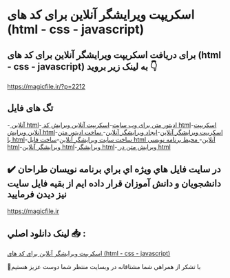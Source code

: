 # اسکریپت ویرایشگر آنلاین برای کد های (html - css - javascript)

## برای دریافت اسکریپت ویرایشگر آنلاین برای کد های (html - css - javascript) به لینک زیر بروید 👇

https://magicfile.ir/?p=2212

## تگ های فایل

-[ آنلاین html](https://magicfile.ir/product/%d8%a7%d8%b3%da%a9%d8%b1%db%8c%d9%be%d8%aa-%d9%88%db%8c%d8%b1%d8%a7%db%8c%d8%b4%da%af%d8%b1-%d8%a2%d9%86%d9%84%d8%a7%db%8c%d9%86-%d8%a8%d8%b1%d8%a7%db%8c-%da%a9%d8%af-%d9%87%d8%a7%db%8c-html-css-javascript/)-[ ادیتور متن برای وب سایت](https://magicfile.ir/product/%d8%a7%d8%b3%da%a9%d8%b1%db%8c%d9%be%d8%aa-%d9%88%db%8c%d8%b1%d8%a7%db%8c%d8%b4%da%af%d8%b1-%d8%a2%d9%86%d9%84%d8%a7%db%8c%d9%86-%d8%a8%d8%b1%d8%a7%db%8c-%da%a9%d8%af-%d9%87%d8%a7%db%8c-html-css-javascript/)-[اسکریپت آنلاین ویرایش کد html](https://magicfile.ir/product/%d8%a7%d8%b3%da%a9%d8%b1%db%8c%d9%be%d8%aa-%d9%88%db%8c%d8%b1%d8%a7%db%8c%d8%b4%da%af%d8%b1-%d8%a2%d9%86%d9%84%d8%a7%db%8c%d9%86-%d8%a8%d8%b1%d8%a7%db%8c-%da%a9%d8%af-%d9%87%d8%a7%db%8c-html-css-javascript/)-[اسکریپت آنلاین ویرایش html](https://magicfile.ir/product/%d8%a7%d8%b3%da%a9%d8%b1%db%8c%d9%be%d8%aa-%d9%88%db%8c%d8%b1%d8%a7%db%8c%d8%b4%da%af%d8%b1-%d8%a2%d9%86%d9%84%d8%a7%db%8c%d9%86-%d8%a8%d8%b1%d8%a7%db%8c-%da%a9%d8%af-%d9%87%d8%a7%db%8c-html-css-javascript/)-[اسکریپت ویرایشگر آنلاین](https://magicfile.ir/product/%d8%a7%d8%b3%da%a9%d8%b1%db%8c%d9%be%d8%aa-%d9%88%db%8c%d8%b1%d8%a7%db%8c%d8%b4%da%af%d8%b1-%d8%a2%d9%86%d9%84%d8%a7%db%8c%d9%86-%d8%a8%d8%b1%d8%a7%db%8c-%da%a9%d8%af-%d9%87%d8%a7%db%8c-html-css-javascript/)-[ایجاد ویرایشگر آنلاین](https://magicfile.ir/product/%d8%a7%d8%b3%da%a9%d8%b1%db%8c%d9%be%d8%aa-%d9%88%db%8c%d8%b1%d8%a7%db%8c%d8%b4%da%af%d8%b1-%d8%a2%d9%86%d9%84%d8%a7%db%8c%d9%86-%d8%a8%d8%b1%d8%a7%db%8c-%da%a9%d8%af-%d9%87%d8%a7%db%8c-html-css-javascript/)-[ ساخت ادیتور متن با html](https://magicfile.ir/product/%d8%a7%d8%b3%da%a9%d8%b1%db%8c%d9%be%d8%aa-%d9%88%db%8c%d8%b1%d8%a7%db%8c%d8%b4%da%af%d8%b1-%d8%a2%d9%86%d9%84%d8%a7%db%8c%d9%86-%d8%a8%d8%b1%d8%a7%db%8c-%da%a9%d8%af-%d9%87%d8%a7%db%8c-html-css-javascript/)-[ساخت سایت ویرایشگر آنلاین](https://magicfile.ir/product/%d8%a7%d8%b3%da%a9%d8%b1%db%8c%d9%be%d8%aa-%d9%88%db%8c%d8%b1%d8%a7%db%8c%d8%b4%da%af%d8%b1-%d8%a2%d9%86%d9%84%d8%a7%db%8c%d9%86-%d8%a8%d8%b1%d8%a7%db%8c-%da%a9%d8%af-%d9%87%d8%a7%db%8c-html-css-javascript/)-[ساخت فایل html آنلاین](https://magicfile.ir/product/%d8%a7%d8%b3%da%a9%d8%b1%db%8c%d9%be%d8%aa-%d9%88%db%8c%d8%b1%d8%a7%db%8c%d8%b4%da%af%d8%b1-%d8%a2%d9%86%d9%84%d8%a7%db%8c%d9%86-%d8%a8%d8%b1%d8%a7%db%8c-%da%a9%d8%af-%d9%87%d8%a7%db%8c-html-css-javascript/)-[ محیط برنامه نویسی html](https://magicfile.ir/product/%d8%a7%d8%b3%da%a9%d8%b1%db%8c%d9%be%d8%aa-%d9%88%db%8c%d8%b1%d8%a7%db%8c%d8%b4%da%af%d8%b1-%d8%a2%d9%86%d9%84%d8%a7%db%8c%d9%86-%d8%a8%d8%b1%d8%a7%db%8c-%da%a9%d8%af-%d9%87%d8%a7%db%8c-html-css-javascript/)-[ویرایشگر آنلاین html](https://magicfile.ir/product/%d8%a7%d8%b3%da%a9%d8%b1%db%8c%d9%be%d8%aa-%d9%88%db%8c%d8%b1%d8%a7%db%8c%d8%b4%da%af%d8%b1-%d8%a2%d9%86%d9%84%d8%a7%db%8c%d9%86-%d8%a8%d8%b1%d8%a7%db%8c-%da%a9%d8%af-%d9%87%d8%a7%db%8c-html-css-javascript/)-[ویرایشگر html](https://magicfile.ir/product/%d8%a7%d8%b3%da%a9%d8%b1%db%8c%d9%be%d8%aa-%d9%88%db%8c%d8%b1%d8%a7%db%8c%d8%b4%da%af%d8%b1-%d8%a2%d9%86%d9%84%d8%a7%db%8c%d9%86-%d8%a8%d8%b1%d8%a7%db%8c-%da%a9%d8%af-%d9%87%d8%a7%db%8c-html-css-javascript/)-[ ویرایش متن در html](https://magicfile.ir/product/%d8%a7%d8%b3%da%a9%d8%b1%db%8c%d9%be%d8%aa-%d9%88%db%8c%d8%b1%d8%a7%db%8c%d8%b4%da%af%d8%b1-%d8%a2%d9%86%d9%84%d8%a7%db%8c%d9%86-%d8%a8%d8%b1%d8%a7%db%8c-%da%a9%d8%af-%d9%87%d8%a7%db%8c-html-css-javascript/)

## ✔️ در سايت فايل هاي ويژه اي براي برنامه نويسان طراحان دانشجويان و دانش آموزان قرار داده ايم از بقيه فايل سايت نيز ديدن فرماييد

https://magicfile.ir


## لينک دانلود اصلي 📥 :

[اسکریپت ویرایشگر آنلاین برای کد های (html - css - javascript)](https://magicfile.ir/product/%d8%a7%d8%b3%da%a9%d8%b1%db%8c%d9%be%d8%aa-%d9%88%db%8c%d8%b1%d8%a7%db%8c%d8%b4%da%af%d8%b1-%d8%a2%d9%86%d9%84%d8%a7%db%8c%d9%86-%d8%a8%d8%b1%d8%a7%db%8c-%da%a9%d8%af-%d9%87%d8%a7%db%8c-html-css-javascript/) 


🙏با تشکر از همراهي شما مشتاقانه در وبسایت منتظر شما دوست عزیز هستیم

